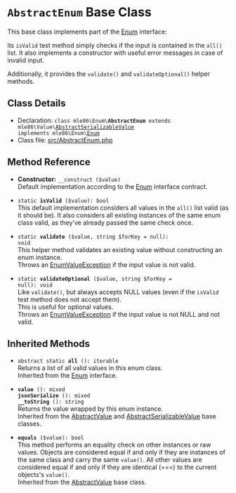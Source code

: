 # `AbstractEnum` Base Class

This base class implements part of the [Enum] interface:

its `isValid` test method simply checks
if the input is contained in the `all()` list.
It also implements a constructor with useful error messages
in case of invalid input.

Additionally, it provides the `validate()` and `validateOptional()` helper methods.

[Exceptions]: Exceptions.md
[Enum]: Class_Enum.md
[AbstractEnum]: Class_AbstractEnum.md
[AbstractAutoEnum]: Class_AbstractAutoEnum.md
[AbstractSerializableValue]: ../vendor/mle86/value/src/Value/AbstractSerializableValue.php
[AbstractValue]: ../vendor/mle86/value/src/Value/AbstractValue.php


## Class Details

* Declaration: <code>class mle86\\Enum\\<b>AbstractEnum</b> extends mle86\\Value\\[AbstractSerializableValue] implements mle86\\Enum\\[Enum]</code>
* Class file: [src/AbstractEnum.php](../src/AbstractEnum.php)


## Method Reference

* **Constructor:** `__construct ($value)`  
    Default implementation
    according to the [Enum] interface contract.

* <code>static <b>isValid</b> ($value): bool</code>  
    This default implementation considers all values in the `all()` list valid (as it should be).
    It also considers all existing instances of the same enum class valid,
    as they've already passed the same check once.

* <code>static <b>validate</b> ($value, string $forKey = null): void</code>  
    This helper method validates an existing value
    without constructing an enum instance.  
    Throws an [EnumValueException][Exceptions]
    if the input value is not valid.

* <code>static <b>validateOptional</b> ($value, string $forKey = null): void</code>  
    Like `validate()`,
    but always accepts NULL values
    (even if the `isValid` test method does not accept them).  
    This is useful for optional values.  
    Throws an [EnumValueException][Exceptions]
    if the input value is not NULL and not valid.


## Inherited Methods

* <code>abstract static <b>all</b> (): iterable</code>  
    Returns a list of all valid values in this enum class.  
    Inherited from the [Enum] interface.

* <code><b>value</b> (): mixed</code>  
  <code><b>jsonSerialize</b> (): mixed</code>  
  <code><b>__toString</b> (): string</code>  
    Returns the value wrapped by this enum instance.  
    Inherited from the [AbstractValue] and [AbstractSerializableValue] base classes.

* <code><b>equals</b> ($value): bool</code>  
    This method performs an equality check on other instances or raw values.
    Objects are considered equal if and only if they are instances of the same
    class and carry the same `value()`.  All other values are considered equal
    if and only if they are identical (===) to the current objects's `value()`.  
    Inherited from the [AbstractValue] base class.
